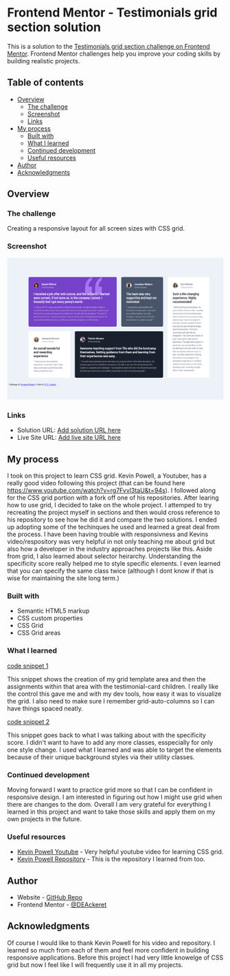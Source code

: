 # Frontend Mentor - Testimonials grid section solution

This is a solution to the [Testimonials grid section challenge on Frontend Mentor](https://www.frontendmentor.io/challenges/testimonials-grid-section-Nnw6J7Un7). Frontend Mentor challenges help you improve your coding skills by building realistic projects. 

## Table of contents

- [Overview](#overview)
  - [The challenge](#the-challenge)
  - [Screenshot](#screenshot)
  - [Links](#links)
- [My process](#my-process)
  - [Built with](#built-with)
  - [What I learned](#what-i-learned)
  - [Continued development](#continued-development)
  - [Useful resources](#useful-resources)
- [Author](#author)
- [Acknowledgments](#acknowledgments)

## Overview

### The challenge

Creating a responsive layout for all screen sizes with CSS grid.

### Screenshot

![](./testimonial-grid-screenshot-FINAL.PNG)

### Links

- Solution URL: [Add solution URL here](https://your-solution-url.com)
- Live Site URL: [Add live site URL here](https://your-live-site-url.com)

## My process

I took on this project to learn CSS grid. Kevin Powell, a Youtuber, has a really good video following this project (that can be found here https://www.youtube.com/watch?v=rg7Fvvl3taU&t=94s). I followed along for the CSS grid portion with a fork off one of his repositories. After learing how to use grid, I decided to take on the whole project. I attemped to try recreating the project myself in sections and then would cross reference to his repository to see how he did it and compare the two solutions. I ended up adopting some of the techinques he used and learned a great deal from the process. I have been having trouble with responsivness and Kevins video/respository was very helpful in not only teaching me about grid but also how a developer in the industry approaches projects like this. Aside from grid, I also learned about selector heirarchy. Understanding the specificity score really helped me to style specific elements. I even learned that you can specify the same class twice (although I dont know if that is wise for maintaining the site long term.) 

### Built with

- Semantic HTML5 markup
- CSS custom properties
- CSS Grid
- CSS Grid areas

### What I learned

[code snippet 1](./code-snippet-1.PNG)

This snippet shows the creation of my grid template area and then the assignments within that area with the testimonial-card children. I really like the control this gave me and with my dev tools, how easy it was to visualize the grid. I also need to make sure I remember grid-auto-columns so I can have things spaced neatly. 

[code snippet 2](./code-snippet-2.PNG)

This snippet goes back to what I was talking about with the specificity score. I didn't want to have to add any more classes, esspecially for only one style change. I used what I learned and was able to target the elements because of their unique background styles via their utility classes. 

### Continued development

Moving forward I want to practice grid more so that I can be confident in responsive design. I am interested in figuring out how I might use grid when there are changes to the dom. Overall I am very grateful for everything I learned in this project and want to take those skills and apply them on my own projects in the future. 


### Useful resources

- [Kevin Powell Youtube](https://www.youtube.com/watch?v=rg7Fvvl3taU&t=94s) - Very helpful youtube video for learning CSS grid.
- [Kevin Powell Repository](https://github.com/kevin-powell/learn-grid-the-easy-way) - This is the repository I learned from too.


## Author

- Website - [GitHub Repo](https://www.your-site.com)
- Frontend Mentor - [@DEAckeret](https://www.frontendmentor.io/profile/DEAckeret)


## Acknowledgments

Of course I would like to thank Kevin Powell for his video and repository. I learned so much from each of them and feel more confident in building responsive applications. Before this project I had very little knowelge of CSS grid but now I feel like I will frequently use it in all my projects.
